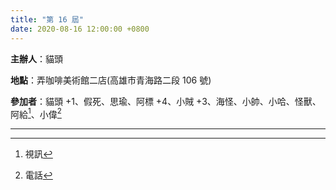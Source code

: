 ```yaml
---
title: "第 16 屆"
date: 2020-08-16 12:00:00 +0800
---
```


**主辦人**：貓頭

**地點**：弄咖啡美術館二店(高雄市青海路二段 106 號)

**參加者**：貓頭 +1、假死、思瑜、阿標 +4、小賊 +3、海怪、小帥、小哈、怪獸、阿給[^1]、小偉[^2]

----
[^1]: 視訊
[^2]: 電話